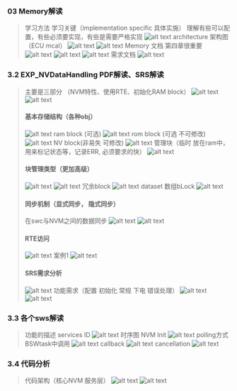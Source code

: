 ### 03 Memory解读
> 学习方法
> 学习关键（implementation specific 具体实施）
> 理解有些可以配置，有些必须要实现，有些是需要严格实现
> ![alt text](image.png)
> architecture 架构图 （ECU mcal）
> ![alt text](image-1.png)
> ![alt text](image-3.png)
> Memory 文档
> 第四章很重要
> ![alt text](image-4.png)
> ![alt text](image-6.png)
> ![alt text](image-7.png)
> 需求文档
> ![alt text](image-5.png)

### 3.2 EXP_NVDataHandling PDF解读、SRS解读
> 主要是三部分 （NVM特性、使用RTE、初始化RAM block）
> ![alt text](image-8.png)
> ![alt text](image-9.png)
>#### 基本存储结构（各种obj）
> ![alt text](image-10.png)
> ram block (可选)
> ![alt text](image-11.png)
> rom block (可选 不可修改)
> ![alt text](image-12.png)
> NV block(非易失 可修改)
> ![alt text](image-13.png)
> 管理块（临时 放在ram中，用来标记状态等，记录ERR, 必须要求的快）
> ![alt text](image-14.png)
>#### 块管理类型（更加高级）
> ![alt text](image-15.png)
> ![alt text](image-16.png)
> 冗余block 
> ![alt text](image-17.png)
> dataset 数组bLock
> ![alt text](image-18.png)
> #### 同步机制（显式同步， 隐式同步）
> 在swc与NVM之间的数据同步
> ![alt text](image-19.png)
> ![alt text](image-20.png)
> #### RTE访问
> ![alt text](image-21.png)
> 案例1
> ![alt text](image-22.png)
> #### SRS需求分析
> ![alt text](image-23.png)
> 功能需求（配置 初始化 常规 下电 错误处理）
> ![alt text](image-24.png)
> ![alt text](image-25.png)

### 3.3 各个sws解读
> 功能的描述 services ID
> ![alt text](image-26.png)
> 时序图
> NVM Init
> ![alt text](image-27.png)
> polling方式 BSWtask中调用
> ![alt text](image-28.png)
> callback
> ![alt text](image-29.png)
> cancellation
> ![alt text](image-30.png)

### 3.4 代码分析
> 代码架构（核心NVM 服务层）
> ![alt text](image-31.png)
> ![alt text](image-32.png)